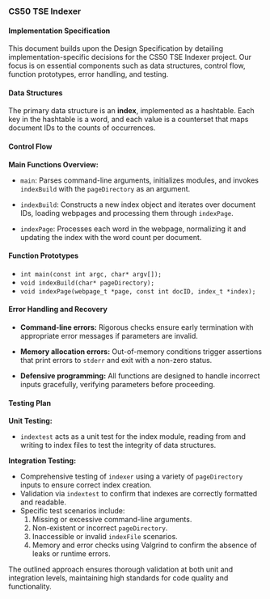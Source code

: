 ### CS50 TSE Indexer
#### Implementation Specification

This document builds upon the Design Specification by detailing implementation-specific decisions for the CS50 TSE Indexer project. Our focus is on essential components such as data structures, control flow, function prototypes, error handling, and testing.

#### Data Structures
The primary data structure is an **index**, implemented as a hashtable. Each key in the hashtable is a word, and each value is a counterset that maps document IDs to the counts of occurrences.

#### Control Flow
**Main Functions Overview:**

- `main`: Parses command-line arguments, initializes modules, and invokes `indexBuild` with the `pageDirectory` as an argument.

- `indexBuild`: Constructs a new index object and iterates over document IDs, loading webpages and processing them through `indexPage`.

- `indexPage`: Processes each word in the webpage, normalizing it and updating the index with the word count per document.

#### Function Prototypes
- `int main(const int argc, char* argv[]);`
- `void indexBuild(char* pageDirectory);`
- `void indexPage(webpage_t *page, const int docID, index_t *index);`

#### Error Handling and Recovery
- **Command-line errors:** Rigorous checks ensure early termination with appropriate error messages if parameters are invalid.
  
- **Memory allocation errors:** Out-of-memory conditions trigger assertions that print errors to `stderr` and exit with a non-zero status.

- **Defensive programming:** All functions are designed to handle incorrect inputs gracefully, verifying parameters before proceeding.

#### Testing Plan
**Unit Testing:**
- `indextest` acts as a unit test for the index module, reading from and writing to index files to test the integrity of data structures.

**Integration Testing:**
- Comprehensive testing of `indexer` using a variety of `pageDirectory` inputs to ensure correct index creation.
- Validation via `indextest` to confirm that indexes are correctly formatted and readable.
- Specific test scenarios include:
  1. Missing or excessive command-line arguments.
  2. Non-existent or incorrect `pageDirectory`.
  3. Inaccessible or invalid `indexFile` scenarios.
  4. Memory and error checks using Valgrind to confirm the absence of leaks or runtime errors.

The outlined approach ensures thorough validation at both unit and integration levels, maintaining high standards for code quality and functionality.
